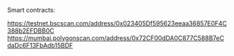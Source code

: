 Smart contracts:

https://testnet.bscscan.com/address/0x023405Df595623eeaa36857E0F4C388b2EFDBB0C
https://mumbai.polygonscan.com/address/0x72CF00dDA0C877C588B7eCdaDc6F13FbAdb15BDF
